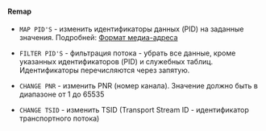 #### Remap

- `MAP PID'S` - изменить идентификаторы данных (PID) на заданные значения. Подробней: [Формат медиа-адреса](https://cesbo.com/ru/astra/address-format/#general)

- `FILTER PID'S` - фильтрация потока - убрать все данные, кроме указанных идентификаторов (PID) и служебных таблиц. Идентификаторы перечисляются через запятую.

- `CHANGE PNR` - изменить PNR (номер канала). Значение должно быть в диапазоне от 1 до 65535

- `CHANGE TSID` - изменить TSID (Transport Stream ID - идентификатор транспортного потока)

